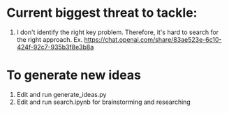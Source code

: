 # Current biggest threat to tackle:
1. I don't identify the right key problem. Therefore, it's hard to search for the right approach.
Ex. https://chat.openai.com/share/83ae523e-6c10-424f-92c7-935b3f8e3b8a

# To generate new ideas
1. Edit and run generate_ideas.py
2. Edit and run search.ipynb for brainstorming and researching